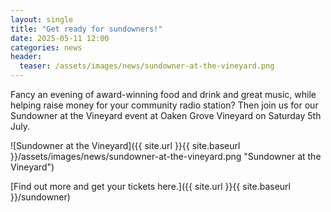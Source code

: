 ```yaml
---
layout: single
title: "Get ready for sundowners!"
date: 2025-05-11 12:00
categories: news
header:
  teaser: /assets/images/news/sundowner-at-the-vineyard.png
---
```


Fancy an evening of award-winning food and drink and great music, while helping raise money for your community radio station? Then join us for our Sundowner at the Vineyard event at Oaken Grove Vineyard on Saturday 5th July.

![Sundowner at the Vineyard]({{ site.url }}{{ site.baseurl }}/assets/images/news/sundowner-at-the-vineyard.png "Sundowner at the Vineyard")

[Find out more and get your tickets here.]({{ site.url }}{{ site.baseurl }}/sundowner)
